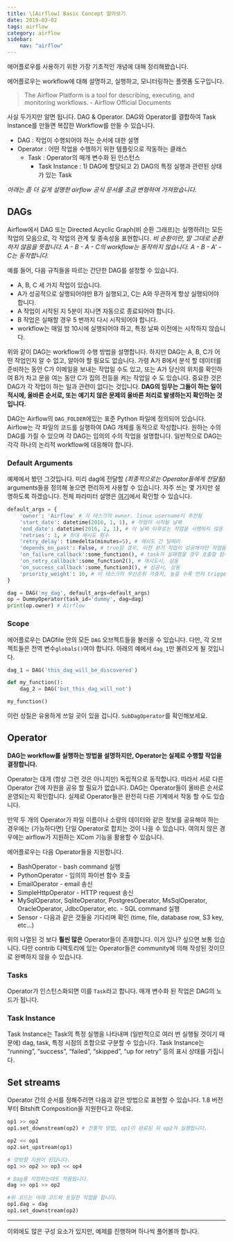 ```yaml
---
title: \[Airflow] Basic Concept 알아보기
date: 2019-03-02
tags: airflow
category: airflow
sidebar:
    nav: "airflow"
---
```

에어플로우를 사용하기 위한 가장 기초적인 개념에 대해 정리해봤습니다.

에어플로우는 workflow에 대해 설명하고, 실행하고, 모니터링하는 플랫폼 도구입니다.
>The Airflow Platform is a tool for describing, executing, and monitoring workflows. - Airflow Official Documents

사실 두가지만 알면 됩니다. DAG & Operator.
DAG와 Operator를 결합하여 Task Instance를 만들면 복잡한 Workflow를 만들 수 있습니다.

- DAG : 작업이 수행되어야 하는 순서에 대한 설명
- Operator : 어떤 작업을 수행하기 위한 템플릿으로 작동하는 클래스
  - Task : Operator의 매개 변수화 된 인스턴스
    - Task Instance : 1) DAG에 할당되고 2) DAG의 특정 실행과 관련된 상태가 있는 Task

*아래는 좀 더 깊게 설명한 airflow 공식 문서를 조금 변형하여 가져왔습니다.*

## DAGs

Airflow에서 DAG 또는 Directed Acyclic Graph(비 순환 그래프)는 실행하려는 모든 작업의 ​​모음으로, 각 작업의 관계 및 종속성을 표현합니다. *비 순환이란, 말 그대로 순환하지 않음을 뜻합니다.  A - B - A - C의 workflow는 동작하지 않습니다. A - B - A' - C는 동작합니다.*

예를 들어, 다음 규칙들을 따르는 간단한 DAG를 설정할 수 있습니다.

- A, B, C 세 가지 작업이 있습니다.
- A가 성공적으로 실행되어야만 B가 실행되고, C는 A와 무관하게 항상 실행되어야 합니다.
- A 작업이 시작된 지 5분이 지나면 자동으로 종료되어야 합니다.
- B 작업은 실패할 경우 5 번까지 다시 시작되어야 합니다.
- workflow는 매일 밤 10시에 실행되어야 하고, 특정 날짜 이전에는 시작하지 않습니다.

위와 같이 DAG는 workflow의 수행 방법을 설명합니다. 하지만 DAG는 A, B, C가 어떤 작업인지 알 수 없고, 알아야 할 필요도 없습니다. 가령 A가 B에서 분석 할 데이터를 준비하는 동안 C가 이메일을 보내는 작업일 수도 있고, 또는 A가 당신의 위치를 확인하여 B가 차고 문을 여는 동안 C가 집의 전등을 켜는 작업일 수 도 있습니다. 중요한 것은 DAG가 각 작업이 하는 일과 관련이 없다는 것입니다. **DAG의 임무는 그들이 하는 일이 적시에, 올바른 순서로, 또는 예기치 않은 문제의 올바른 처리로 발생하는지 확인하는 것입니다.**

DAG는 Airflow의 `DAG_FOLDER`에있는 표준 Python 파일에 정의되어 있습니다. Airflow는 각 파일의 코드를 실행하여 DAG 개체를 동적으로 작성합니다. 원하는 수의 DAG를 가질 수 있으며 각 DAG는 임의의 수의 작업을 설명합니다. 일반적으로 DAG는 각각 하나의 논리적 workflow에 대응해야 합니다.

### Default Arguments

예제에서 봤던 그것입니다. 미리 dag에 전달할 *(최종적으로는 Operator들에게 전달될)* arguments들을 정의해 놓으면 편리하게 사용할 수 있습니다. 자주 쓰는 몇 가지만 설명하도록 하겠습니다. 전체 파라미터 설명은 [여기](https://airflow.apache.org/code.html#airflow.models.BaseOperator)에서 확인할 수 있습니다.

```python
default_args = {
    'owner': 'Airflow' # 각 테스크의 owner. linux username이 추천됨
    'start_date': datetime(2016, 1, 1), # 작업이 시작될 날짜
    'end_date': datetime(2016, 2, 1), # 이 날짜 이후로는 작업을 시행하지 않음
    'retries': 1, # 최대 재시도 횟수
    'retry_delay': timedelta(minutes=5), # 재시도 간 딜레이
    'depends_on_past': False, # true일 경우, 이전 분기 작업이 성공해야만 작업을 진행
    'on_failure_callback':some_function(), # task가 실패했을 경우 호출할 함수, dictype의 context를 전달.
    'on_retry_callback':some_function2(), # 재시도시, 상동
    'on_success_callback':some_function3(), # 성공시, 상동
    'priority_weight': 10, # 이 테스크의 우선순위 가중치, 높을 수록 먼저 triggered
}

dag = DAG('my_dag', default_args=default_args)
op = DummyOperator(task_id='dummy', dag=dag)
print(op.owner) # Airflow
```

### Scope

에어플로우는 DAGfile 안의 모든 `DAG` 오브젝트들을 불러올 수 있습니다. 다만, 각 오브젝트들은 전역 변수`globals()`여야 합니다. 아래의 예에서 `dag_1`만 불려오게 될 것입니다.

```python
dag_1 = DAG('this_dag_will_be_discovered')

def my_function():
    dag_2 = DAG('but_this_dag_will_not')

my_function()
```

이런 성질은 유용하게 쓰일 곳이 있을 겁니다. `SubDagOperator`를 확인해보세요.

## Operator

**DAG는 workflow를 실행하는 방법을 설명하지만, Operator는 실제로 수행할 작업을 결정합니다.**

Operator는 대개 (항상 그런 것은 아니지만) 독립적으로 동작합니다. 따라서 서로 다른 Operator 간에 자원을 공유 할 필요가 없습니다. DAG는 Operator들이 올바른 순서로 운영되는지 확인합니다. 실제로 Operator들은 완전히 다른 기계에서 작동 할 수도 있습니다.

만약 두 개의 Operator가 파일 이름이나 소량의 데이터와 같은 정보를 공유해야 하는 경우에는 (가능하다면) 단일 Operator로 합치는 것이 나을 수 있습니다. 여의치 않은 경우에는 airflow가 지원하는 XCom 기능을 활용할 수 있습니다.

에어플로우는 다음 Operator들을 지원합니다.

- BashOperator - bash command 실행
- PythonOperator - 임의의 파이썬 함수 호출
- EmailOperator - email 송신
- SimpleHttpOperator - HTTP request 송신
- MySqlOperator, SqliteOperator, PostgresOperator, MsSqlOperator, OracleOperator, JdbcOperator, etc. - SQL command 실행
- Sensor - 다음과 같은 것들을 기다리며 확인 (time, file, database row, S3 key, etc…)

위의 나열된 것 보다 **훨씬 많은** Operator들이 존재합니다. 이거 있나? 싶으면 보통 있습니다. 다만 contrib 디렉토리에 있는 Operator들은 community에 의해 작성된 것이므로 완벽하지 않을 수 있습니다.

### Tasks

Operator가 인스턴스화되면 이를 `Task`라고 합니다. 매개 변수화 된 작업은 DAG의 노드가 됩니다.

### Task Instance

Task Instance는 Task의 특정 실행을 나타내며 (일반적으로 여러 번 실행될 것이기 때문에) dag, task, 특정 시점의 조합으로 구분할 수 있습니다. Task Instance는 “running”, “success”, “failed”, “skipped”, “up for retry” 등의 표시 상태를 가집니다.

## Set streams

Operator 간의 순서를 정해주려면 다음과 같은 방법으로 표현할 수 있습니다.
1.8 버전부터 Bitshift Composition을 지원한다고 하네요.

```python
op1 >> op2
op1.set_downstream(op2) # 전통적 방법, op1이 완료된 뒤 op2가 실행됩니다.

op2 << op1
op2.set_upstream(op1)

# 양방향 지원이 된답니다.
op1 >> op2 >> op3 << op4
```

```python
# Dag를 지정하는데도 적용됩니다.
dag >> op1 >> op2

#위 코드는 아래 코드와 동일한 작업을 합니다.
op1.dag = dag
op1.set_downstream(op2)
```

---
이외에도 많은 구성 요소가 있지만, 예제를 진행하며 하나씩 풀어볼까 합니다.
